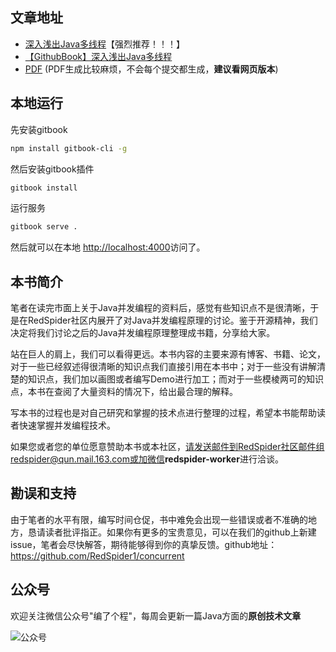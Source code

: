 ## 文章地址
- [深入浅出Java多线程](http://concurrent.redspider.group/RedSpider.html)【强烈推荐！！！】
- [【GithubBook】深入浅出Java多线程](https://redspider.gitbook.io/concurrent/)
- [PDF](./book.pdf) (PDF生成比较麻烦，不会每个提交都生成，**建议看网页版本**)

## 本地运行

先安装gitbook

```bash
npm install gitbook-cli -g
```

然后安装gitbook插件

```bash
gitbook install
```

运行服务

```bash
gitbook serve .
```

然后就可以在本地 [http://localhost:4000](http://localhost:4000)访问了。

## 本书简介

笔者在读完市面上关于Java并发编程的资料后，感觉有些知识点不是很清晰，于是在RedSpider社区内展开了对Java并发编程原理的讨论。鉴于开源精神，我们决定将我们讨论之后的Java并发编程原理整理成书籍，分享给大家。

站在巨人的肩上，我们可以看得更远。本书内容的主要来源有博客、书籍、论文，对于一些已经叙述得很清晰的知识点我们直接引用在本书中；对于一些没有讲解清楚的知识点，我们加以画图或者编写Demo进行加工；而对于一些模棱两可的知识点，本书在查阅了大量资料的情况下，给出最合理的解释。

写本书的过程也是对自己研究和掌握的技术点进行整理的过程，希望本书能帮助读者快速掌握并发编程技术。

如果您或者您的单位愿意赞助本书或本社区，请发送邮件到RedSpider社区邮件组redspider@qun.mail.163.com或加微信**redspider-worker**进行洽谈。

## 勘误和支持 

由于笔者的水平有限，编写时间仓促，书中难免会出现一些错误或者不准确的地方，恳请读者批评指正。如果你有更多的宝贵意见，可以在我们的github上新建issue，笔者会尽快解答，期待能够得到你的真挚反馈。github地址：https://github.com/RedSpider1/concurrent

## 公众号

欢迎关注微信公众号"编了个程"，每周会更新一篇Java方面的**原创技术文章**

![公众号](https://file.yasinshaw.com/202004/20/E432D8F2EA04.jpg)